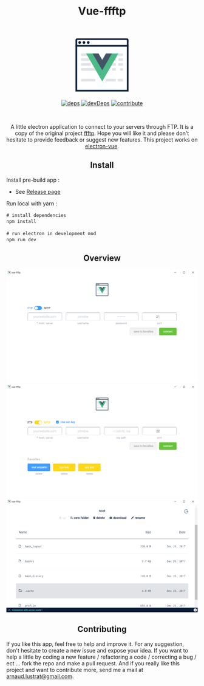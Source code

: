 <div align="center">
	<h1>Vue-ffftp</h1>
	<br />
  <p>
    <a href="https://github.com/Alustrat/vue-ffftp/releases"><img style="width: 150px" src="https://raw.githubusercontent.com/Alustrat/vue-ffftp/master/static/readme/logo.png"></a>
  </p>

[![deps][deps]][deps-url]
[![devDeps][devDeps]][devDeps-url]
[![contribute][contribute]][contribute-url]

<br />

<p>A little electron application to connect to your servers through FTP. It is a copy of the original project <a href="https://github.com/mitchas/ffftp">ffftp</a>. Hope you will like it and please don't hesitate to provide feedback or suggest new features. This project works on <a href="https://github.com/SimulatedGREG/electron-vue">electron-vue</a>.</p>
</div>

<h2 align="center">Install</h2>

Install pre-build app :
 * See <a href="https://github.com/Alustrat/vue-ffftp/releases">Release page</a>

Run local with yarn :

	# install dependencies
	npm install

	# run electron in development mod
	npm run dev

<h2 align="center">Overview</h2>

<div align="center">
	<img alt="screenshot home page 1" src="https://raw.githubusercontent.com/Alustrat/vue-ffftp/master/static/readme/screenshot1.png">
	<img alt="screenshot home page 2" src="https://raw.githubusercontent.com/Alustrat/vue-ffftp/master/static/readme/screenshot2.png">
	<img alt="screenshot dashboard" src="https://raw.githubusercontent.com/Alustrat/vue-ffftp/master/static/readme/screenshot3.png">
</div>

<h2 align="center">Contributing</h2>

If you like this app, feel free to help and improve it. For any suggestion, don't hesitate to create a new issue and expose your idea. If you want to help a little by coding a new feature / refactoring a code / correcting a bug / ect ... fork the repo and make a pull request. And if you really like this project and want to contribute more, send me a mail at arnaud.lustrat@gmail.com.

[deps]: https://david-dm.org/Alustrat/vue-ffftp/status.svg
[deps-url]: https://david-dm.org/Alustrat/vue-ffftp

[devDeps]: https://david-dm.org/Alustrat/vue-ffftp/dev-status.svg
[devDeps-url]: https://david-dm.org/Alustrat/vue-ffftp?type=dev

[contribute]: https://img.shields.io/badge/contributions-welcome-brightgreen.svg?style=flat
[contribute-url]: https://github.com/Alustrat/vue-ffftp/issues